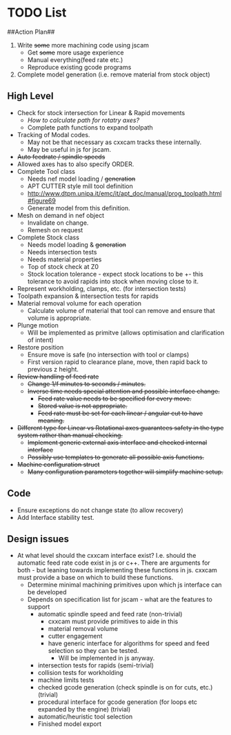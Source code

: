 # TODO List #

##Action Plan##
 1. Write ~~some~~ more machining code using jscam
    * Get ~~some~~ more usage experience
    * Manual everything(feed rate etc.)
    * Reproduce existing gcode programs
 2. Complete model generation (i.e. remove material from stock object)

## High Level ##
 * Check for stock intersection for Linear & Rapid movements
    - *How to calculate path for rotatry axes?*
    - Complete path functions to expand toolpath
 * Tracking of Modal codes.
    - May not be that necessary as cxxcam tracks these internally.
    - May be useful in js for jscam.
 * ~~Auto feedrate / spindle speeds~~
 * Allowed axes has to also specify ORDER.
 * Complete Tool class
    - Needs nef model loading / ~~generation~~
    - APT CUTTER style mill tool definition
    - http://www.dtpm.unipa.it/emc/it/apt_doc/manual/prog_toolpath.html#figure69
    - Generate model from this definition.
 * Mesh on demand in nef object
    - Invalidate on change.
    - Remesh on request
 * Complete Stock class
    - Needs model loading & ~~generation~~
    - Needs intersection tests
    - Needs material properties
    - Top of stock check at Z0
    - Stock location tolerance - expect stock locations to be +- this tolerance to avoid rapids into stock when moving close to it.
 * Represent workholding, clamps, etc. (for intersection tests)
 * Toolpath expansion & intersection tests for rapids
 * Material removal volume for each operation
    - Calculate volume of material that tool can remove and ensure that volume is appropriate.
 * Plunge motion
    * Will be implemented as primitve (allows optimisation and clarification of intent)
 * Restore position
    - Ensure move is safe (no intersection with tool or clamps)
    - First version rapid to clearance plane, move, then rapid back to previous z height.
 * ~~Review handling of feed rate~~
    - ~~Change 1/f minutes to seconds / minutes.~~
    - ~~Inverse time needs special attention and possible interface change.~~
       - ~~Feed rate value needs to be specified for every move.~~
       - ~~Stored value is not appropriate.~~
       - ~~Feed rate must be set for each linear / angular cut to have meaning.~~
 * ~~Different type for Linear vs Rotational axes guarantees safety in the type system rather than manual checking.~~
    - ~~Implement generic external axis interface and checked internal interface~~
    - ~~Possibly use templates to generate all possible axis functions.~~
 * ~~Machine configuration struct~~
    - ~~Many configuration parameters together will simplify machine setup.~~

## Code ##
 * Ensure exceptions do not change state (to allow recovery)
 * Add Interface stability test.

## Design issues ##
 * At what level should the cxxcam interface exist?
   I.e. should the automatic feed rate code exist in js or c++. There are arguments for both - but leaning towards implementing these functions in js. cxxcam must provide a base on which to build these functions.
    - Determine minimal machining primitives upon which js interface can be developed
    - Depends on specification list for jscam - what are the features to support
       * automatic spindle speed and feed rate (non-trivial)
          - cxxcam must provide primitives to aide in this
          - material removal volume
          - cutter engagement
          - have generic interface for algorithms for speed and feed selection so they can be tested. 
             - Will be implemented in js anyway.
       * intersection tests for rapids (semi-trivial)
       * collision tests for workholding
       * machine limits tests
       * checked gcode generation (check spindle is on for cuts, etc.) (trivial)
       * procedural interface for gcode generation (for loops etc expanded by the engine) (trivial)
       * automatic/heuristic tool selection
       * Finished model export
